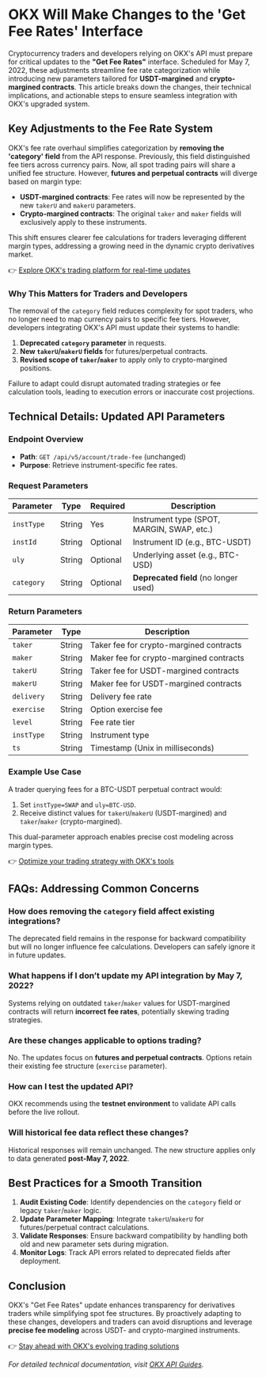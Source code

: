 # OKX Will Make Changes to the 'Get Fee Rates' Interface  

Cryptocurrency traders and developers relying on OKX's API must prepare for critical updates to the **"Get Fee Rates"** interface. Scheduled for May 7, 2022, these adjustments streamline fee rate categorization while introducing new parameters tailored for **USDT-margined** and **crypto-margined contracts**. This article breaks down the changes, their technical implications, and actionable steps to ensure seamless integration with OKX's upgraded system.  

## Key Adjustments to the Fee Rate System  

OKX's fee rate overhaul simplifies categorization by **removing the 'category' field** from the API response. Previously, this field distinguished fee tiers across currency pairs. Now, all spot trading pairs will share a unified fee structure. However, **futures and perpetual contracts** will diverge based on margin type:  

- **USDT-margined contracts**: Fee rates will now be represented by the new `takerU` and `makerU` parameters.  
- **Crypto-margined contracts**: The original `taker` and `maker` fields will exclusively apply to these instruments.  

This shift ensures clearer fee calculations for traders leveraging different margin types, addressing a growing need in the dynamic crypto derivatives market.  

👉 [Explore OKX's trading platform for real-time updates](https://bit.ly/okx-bonus)  

### Why This Matters for Traders and Developers  

The removal of the `category` field reduces complexity for spot traders, who no longer need to map currency pairs to specific fee tiers. However, developers integrating OKX's API must update their systems to handle:  
1. **Deprecated `category` parameter** in requests.  
2. **New `takerU`/`makerU` fields** for futures/perpetual contracts.  
3. **Revised scope of `taker`/`maker`** to apply only to crypto-margined positions.  

Failure to adapt could disrupt automated trading strategies or fee calculation tools, leading to execution errors or inaccurate cost projections.  

## Technical Details: Updated API Parameters  

### Endpoint Overview  

- **Path**: `GET /api/v5/account/trade-fee` (unchanged)  
- **Purpose**: Retrieve instrument-specific fee rates.  

### Request Parameters  

| Parameter    | Type   | Required | Description                              |  
|--------------|--------|----------|------------------------------------------|  
| `instType`   | String | Yes      | Instrument type (SPOT, MARGIN, SWAP, etc.)|  
| `instId`     | String | Optional | Instrument ID (e.g., BTC-USDT)            |  
| `uly`        | String | Optional | Underlying asset (e.g., BTC-USD)          |  
| `category`   | String | Optional | **Deprecated field** (no longer used)     |  

### Return Parameters  

| Parameter    | Type   | Description                              |  
|--------------|--------|------------------------------------------|  
| `taker`      | String | Taker fee for crypto-margined contracts  |  
| `maker`      | String | Maker fee for crypto-margined contracts  |  
| `takerU`     | String | Taker fee for USDT-margined contracts    |  
| `makerU`     | String | Maker fee for USDT-margined contracts    |  
| `delivery`   | String | Delivery fee rate                        |  
| `exercise`   | String | Option exercise fee                      |  
| `level`      | String | Fee rate tier                            |  
| `instType`   | String | Instrument type                          |  
| `ts`         | String | Timestamp (Unix in milliseconds)         |  

### Example Use Case  

A trader querying fees for a BTC-USDT perpetual contract would:  
1. Set `instType=SWAP` and `uly=BTC-USD`.  
2. Receive distinct values for `takerU`/`makerU` (USDT-margined) and `taker`/`maker` (crypto-margined).  

This dual-parameter approach enables precise cost modeling across margin types.  

👉 [Optimize your trading strategy with OKX's tools](https://bit.ly/okx-bonus)  

## FAQs: Addressing Common Concerns  

### How does removing the `category` field affect existing integrations?  
The deprecated field remains in the response for backward compatibility but will no longer influence fee calculations. Developers can safely ignore it in future updates.  

### What happens if I don’t update my API integration by May 7, 2022?  
Systems relying on outdated `taker`/`maker` values for USDT-margined contracts will return **incorrect fee rates**, potentially skewing trading strategies.  

### Are these changes applicable to options trading?  
No. The updates focus on **futures and perpetual contracts**. Options retain their existing fee structure (`exercise` parameter).  

### How can I test the updated API?  
OKX recommends using the **testnet environment** to validate API calls before the live rollout.  

### Will historical fee data reflect these changes?  
Historical responses will remain unchanged. The new structure applies only to data generated **post-May 7, 2022**.  

## Best Practices for a Smooth Transition  

1. **Audit Existing Code**: Identify dependencies on the `category` field or legacy `taker`/`maker` logic.  
2. **Update Parameter Mapping**: Integrate `takerU`/`makerU` for futures/perpetual contract calculations.  
3. **Validate Responses**: Ensure backward compatibility by handling both old and new parameter sets during migration.  
4. **Monitor Logs**: Track API errors related to deprecated fields after deployment.  

## Conclusion  

OKX's "Get Fee Rates" update enhances transparency for derivatives traders while simplifying spot fee structures. By proactively adapting to these changes, developers and traders can avoid disruptions and leverage **precise fee modeling** across USDT- and crypto-margined instruments.  

👉 [Stay ahead with OKX's evolving trading solutions](https://bit.ly/okx-bonus)  

*For detailed technical documentation, visit [OKX API Guides](https://bit.ly/okx-bonus).*